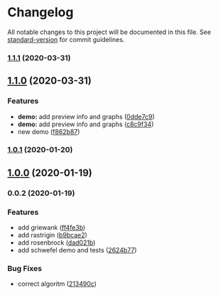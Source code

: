 # Changelog

All notable changes to this project will be documented in this file. See [standard-version](https://github.com/conventional-changelog/standard-version) for commit guidelines.

### [1.1.1](https://github.com/Krivega/swarm-intelligence/compare/v1.1.0...v1.1.1) (2020-03-31)

## [1.1.0](https://github.com/Krivega/swarm-intelligence/compare/v1.0.1...v1.1.0) (2020-03-31)

### Features

- **demo:** add preview info and graphs ([0dde7c9](https://github.com/Krivega/swarm-intelligence/commit/0dde7c9bc8f780af9010e1ccda13f6d7908806b6))
- **demo:** add preview info and graphs ([c8c9f34](https://github.com/Krivega/swarm-intelligence/commit/c8c9f34b0706c6804a4d99475ad16996d0f3f282))
- new demo ([f862b87](https://github.com/Krivega/swarm-intelligence/commit/f862b873906c7e67669695ae540df15bf8081e52))

### [1.0.1](https://github.com/Krivega/swarm-intelligence/compare/v1.0.0...v1.0.1) (2020-01-20)

## [1.0.0](https://github.com/Krivega/swarm-intelligence/compare/v0.0.2...v1.0.0) (2020-01-19)

### 0.0.2 (2020-01-19)

### Features

- add griewank ([ff4fe3b](https://github.com/Krivega/swarm-intelligence/commit/ff4fe3bc6409ee37c901395fae1a22238ce12543))
- add rastrigin ([b9bcae2](https://github.com/Krivega/swarm-intelligence/commit/b9bcae2df1db972e066228d42614490ddc1e34e2))
- add rosenbrock ([dad021b](https://github.com/Krivega/swarm-intelligence/commit/dad021b738a78920dd9a6024a74e262b107ec460))
- add schwefel demo and tests ([2624b77](https://github.com/Krivega/swarm-intelligence/commit/2624b77b14d11ebad48a79702ccbe8ab2909ed64))

### Bug Fixes

- correct algoritm ([213490c](https://github.com/Krivega/swarm-intelligence/commit/213490c4a03c06f17460096df7a4d02aa6694333))
